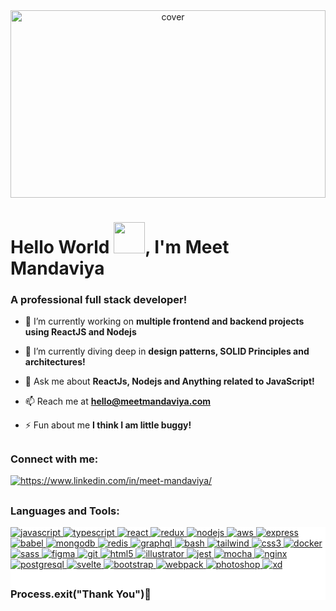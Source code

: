 <div align="center">
<img width="100%" height = "300" style="object-fit:contain" src="https://cdn.pixabay.com/photo/2016/11/30/20/44/computer-1873831_1280.png" alt="cover" />
</div>

<h1>Hello World <img src = "https://raw.githubusercontent.com/MartinHeinz/MartinHeinz/master/wave.gif" width = 50px>, I'm Meet Mandaviya</h1>
<h3>A professional full stack developer!</h3>

- 🔭 I’m currently working on **multiple frontend and backend projects using ReactJS and Nodejs**

- 🌱 I’m currently diving deep in **design patterns, SOLID Principles and architectures!**

- 💬 Ask me about **ReactJs, Nodejs and Anything related to JavaScript!**

- 📫 Reach me at **hello@meetmandaviya.com**

- ⚡ Fun  about me **I think I am little buggy!**

## <h3 align="left">Connect with me:</h3>
<p align="left">

<a href="https://linkedin.com/in/meet-mandaviya/" target="blank"><img align="center" src="https://img.shields.io/badge/linkedin-%230077B5.svg?&style=for-the-badge&logo=linkedin&logoColor=white" alt="https://www.linkedin.com/in/meet-mandaviya/" /></a>

</p>

## <h3 align="left">Languages and Tools:</h3>
<div style="background:#fff">
<p align="left"><a href="https://developer.mozilla.org/en-US/docs/Web/JavaScript" target="_blank"> <img src="https://img.shields.io/badge/javascript-%23323330.svg?style=for-the-badge&logo=javascript&logoColor=%23F7DF1E" alt="javascript"/></a><a href="https://www.typescriptlang.org/" target="_blank"> <img src="https://img.shields.io/badge/typescript-%23007ACC.svg?style=for-the-badge&logo=typescript&logoColor=white" alt="typescript"/></a><a href="https://reactjs.org/" target="_blank"> <img src="https://img.shields.io/badge/react-%2320232a.svg?style=for-the-badge&logo=react&logoColor=%2361DAFB" alt="react"/></a><a href="https://redux.js.org" target="_blank"> <img src="https://img.shields.io/badge/redux-%23593d88.svg?style=for-the-badge&logo=redux&logoColor=white" alt="redux"/></a><a href="https://nodejs.org" target="_blank"> <img src="https://img.shields.io/badge/node.js-6DA55F?style=for-the-badge&logo=node.js&logoColor=white" alt="nodejs" /></a><a href="https://aws.amazon.com" target="_blank"> <img src="https://img.shields.io/badge/Amazon%20AWS-%23232F3E?logo=amazon-aws&logoColor=white&style=for-the-badge" alt="aws"/></a><a href="https://expressjs.com" target="_blank"> <img src="https://img.shields.io/badge/express.js-%23404d59.svg?style=for-the-badge&logo=express&logoColor=%2361DAFB" alt="express"/></a><a href="https://babeljs.io/" target="_blank"> <img src="https://img.shields.io/badge/Babel-F9DC3e?style=for-the-badge&logo=babel&logoColor=black" alt="babel"/></a><a href="https://www.mongodb.com/" target="_blank"> <img src="https://img.shields.io/badge/MongoDB-%234ea94b.svg?style=for-the-badge&logo=mongodb&logoColor=white" alt="mongodb"/></a><a href="https://redis.io" target="_blank"> <img src="https://img.shields.io/badge/redis-%23DD0031.svg?style=for-the-badge&logo=redis&logoColor=white" alt="redis"/></a><a href="https://graphql.org" target="_blank"> <img src="https://img.shields.io/badge/-GraphQL-E10098?style=for-the-badge&logo=graphql&logoColor=white" alt="graphql" /></a><a href="https://www.gnu.org/software/bash/" target="_blank"> <img src="https://img.shields.io/badge/shell_script-%23121011.svg?style=for-the-badge&logo=gnu-bash&logoColor=white" alt="bash"/></a><a href="https://tailwindcss.com/" target="_blank"> <img src="https://img.shields.io/badge/tailwindcss-%2338B2AC.svg?style=for-the-badge&logo=tailwind-css&logoColor=white" alt="tailwind"/></a><a href="https://www.w3schools.com/css/" target="_blank"> <img src="https://img.shields.io/badge/css3-%231572B6.svg?style=for-the-badge&logo=css3&logoColor=white" alt="css3"/></a><a href="https://www.docker.com/" target="_blank"> <img src="https://img.shields.io/badge/docker-%230db7ed.svg?style=for-the-badge&logo=docker&logoColor=white" alt="docker"/></a>
<a href="https://sass-lang.com" target="_blank"> <img src="https://img.shields.io/badge/SASS-hotpink.svg?style=for-the-badge&logo=SASS&logoColor=white" alt="sass"/></a><a href="https://www.figma.com/" target="_blank"> <img src="https://img.shields.io/badge/figma-%23F24E1E.svg?style=for-the-badge&logo=figma&logoColor=white" alt="figma"/></a><a href="https://git-scm.com/" target="_blank"> <img src="https://img.shields.io/badge/git-%23F05033.svg?style=for-the-badge&logo=git&logoColor=white" alt="git" /></a><a href="https://www.w3.org/html/" target="_blank"> <img src="https://img.shields.io/badge/html5-%23E34F26.svg?style=for-the-badge&logo=html5&logoColor=white" alt="html5"/></a><a href="https://www.adobe.com/in/products/illustrator.html" target="_blank"> <img src="https://img.shields.io/badge/adobeillustrator-%23FF9A00.svg?style=for-the-badge&logo=adobeillustrator&logoColor=white" alt="illustrator"/> </a><a href="https://jestjs.io" target="_blank"> <img src="https://img.shields.io/badge/-jest-%23C21325?style=for-the-badge&logo=jest&logoColor=white" alt="jest"/></a><a href="https://mochajs.org" target="_blank"> <img src="https://img.shields.io/badge/-mocha-%238D6748?style=for-the-badge&logo=mocha&logoColor=white" alt="mocha"/></a><a href="https://www.nginx.com" target="_blank"> <img src="https://img.shields.io/badge/nginx-%23009639.svg?style=for-the-badge&logo=nginx&logoColor=white" alt="nginx"/></a><a href="https://www.postgresql.org" target="_blank"> <img src="https://img.shields.io/badge/postgres-%23316192.svg?style=for-the-badge&logo=postgresql&logoColor=white" alt="postgresql"/></a><a href="https://svelte.dev" target="_blank"> <img src="https://img.shields.io/badge/svelte-%23f1413d.svg?style=for-the-badge&logo=svelte&logoColor=white" alt="svelte"/></a><a href="https://getbootstrap.com" target="_blank"> <img src="https://img.shields.io/badge/bootstrap-%23563D7C.svg?style=for-the-badge&logo=bootstrap&logoColor=white" alt="bootstrap"/></a><a href="https://webpack.js.org" target="_blank"> <img src="https://img.shields.io/badge/webpack-%238DD6F9.svg?style=for-the-badge&logo=webpack&logoColor=black" alt="webpack"/></a><a href="https://www.photoshop.com/en" target="_blank"> <img src="https://img.shields.io/badge/adobephotoshop-%2331A8FF.svg?style=for-the-badge&logo=adobephotoshop&logoColor=white" alt="photoshop" /></a><a href="https://www.adobe.com/products/xd.html" target="_blank"> <img src="https://img.shields.io/badge/Adobe%20XD-470137?style=for-the-badge&logo=Adobe%20XD&logoColor=#FF61F6" alt="xd"/></a>

</p>

## <h3>Process.exit("Thank You")🚀</h3>
